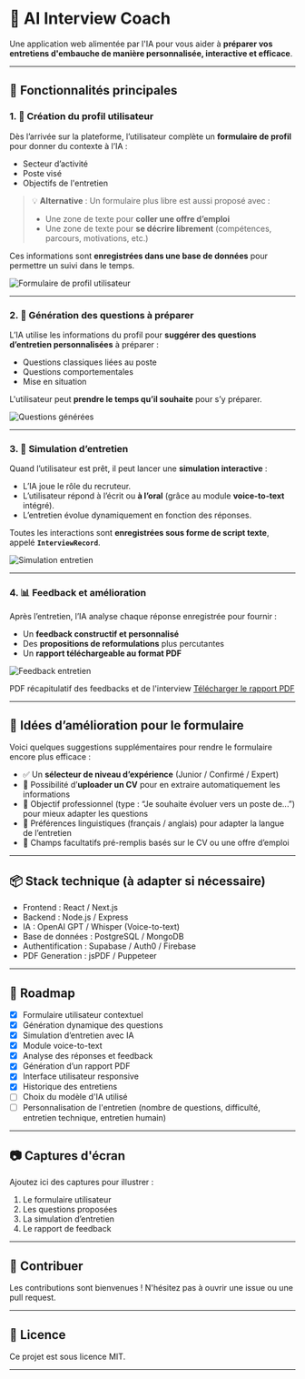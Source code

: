 # 🧠 AI Interview Coach

Une application web alimentée par l'IA pour vous aider à **préparer vos entretiens d'embauche de manière personnalisée, interactive et efficace**.

---

## 🚀 Fonctionnalités principales

### 1. 📝 Création du profil utilisateur

Dès l’arrivée sur la plateforme, l’utilisateur complète un **formulaire de profil** pour donner du contexte à l’IA :

- Secteur d’activité
- Poste visé
- Objectifs de l'entretien

> 💡 **Alternative** : Un formulaire plus libre est aussi proposé avec :
>
> - Une zone de texte pour **coller une offre d’emploi**
> - Une zone de texte pour **se décrire librement** (compétences, parcours, motivations, etc.)

Ces informations sont **enregistrées dans une base de données** pour permettre un suivi dans le temps.

![Formulaire de profil utilisateur](public/exemple-formulaire-profil.png)

---

### 2. 🎯 Génération des questions à préparer

L’IA utilise les informations du profil pour **suggérer des questions d’entretien personnalisées** à préparer :

- Questions classiques liées au poste
- Questions comportementales
- Mise en situation

L'utilisateur peut **prendre le temps qu’il souhaite** pour s’y préparer.

![Questions générées](public/exemple-questions-a-preparer.png)

---

### 3. 🎤 Simulation d’entretien

Quand l’utilisateur est prêt, il peut lancer une **simulation interactive** :

- L’IA joue le rôle du recruteur.
- L’utilisateur répond à l’écrit ou **à l’oral** (grâce au module **voice-to-text** intégré).
- L’entretien évolue dynamiquement en fonction des réponses.

Toutes les interactions sont **enregistrées sous forme de script texte**, appelé **`InterviewRecord`**.

![Simulation entretien](public/exemple-questions.png)

---

### 4. 📊 Feedback et amélioration

Après l’entretien, l’IA analyse chaque réponse enregistrée pour fournir :

- Un **feedback constructif et personnalisé**
- Des **propositions de reformulations** plus percutantes
- Un **rapport téléchargeable au format PDF**

![Feedback entretien](public/exemple-feedback.png)

PDF récapitulatif des feedbacks et de l'interview
[Télécharger le rapport PDF](public/exemple_pdf_interview.pdf)

---

## 🧩 Idées d’amélioration pour le formulaire

Voici quelques suggestions supplémentaires pour rendre le formulaire encore plus efficace :

- ✅ Un **sélecteur de niveau d’expérience** (Junior / Confirmé / Expert)
- 📎 Possibilité d’**uploader un CV** pour en extraire automatiquement les informations
- 🎯 Objectif professionnel (type : “Je souhaite évoluer vers un poste de...”) pour mieux adapter les questions
- 💬 Préférences linguistiques (français / anglais) pour adapter la langue de l’entretien
- 🔁 Champs facultatifs pré-remplis basés sur le CV ou une offre d’emploi

---

## 📦 Stack technique (à adapter si nécessaire)

- Frontend : React / Next.js
- Backend : Node.js / Express
- IA : OpenAI GPT / Whisper (Voice-to-text)
- Base de données : PostgreSQL / MongoDB
- Authentification : Supabase / Auth0 / Firebase
- PDF Generation : jsPDF / Puppeteer

---

## 📌 Roadmap

- [x] Formulaire utilisateur contextuel
- [x] Génération dynamique des questions
- [x] Simulation d’entretien avec IA
- [x] Module voice-to-text
- [x] Analyse des réponses et feedback
- [x] Génération d’un rapport PDF
- [x] Interface utilisateur responsive
- [x] Historique des entretiens
- [ ] Choix du modèle d'IA utilisé
- [ ] Personnalisation de l'entretien (nombre de questions, difficulté, entretien technique, entretien humain)

---

## 📷 Captures d'écran

Ajoutez ici des captures pour illustrer :

1. Le formulaire utilisateur
2. Les questions proposées
3. La simulation d’entretien
4. Le rapport de feedback

---

## 🤝 Contribuer

Les contributions sont bienvenues ! N'hésitez pas à ouvrir une issue ou une pull request.

---

## 📃 Licence

Ce projet est sous licence MIT.

---
